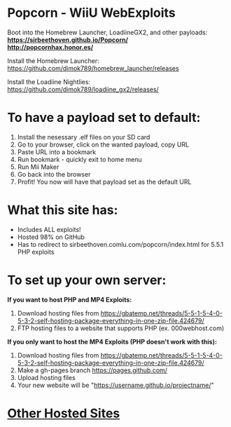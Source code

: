 # Popcorn - WiiU WebExploits
Boot into the Homebrew Launcher, LoadiineGX2, and other payloads:  
**https://sirbeethoven.github.io/Popcorn/**  
**http://popcornhax.honor.es/**  

Install the Homebrew Launcher: https://github.com/dimok789/homebrew_launcher/releases

Install the Loadiine Nightlies: https://github.com/dimok789/loadiine_gx2/releases/
# To have a payload set to default:

1. Install the nesessary .elf files on your SD card
2. Go to your browser, click on the wanted payload, copy URL
3. Paste URL into a bookmark
4. Run bookmark - quickly exit to home menu
5. Run Mii Maker
6. Go back into the browser
7. Profit! You now will have that payload set as the default URL

# What this site has:  

- Includes ALL exploits!
- Hosted 98% on GitHub
- Has to redirect to sirbeethoven.comlu.com/popcorn/index.html for 5.5.1 PHP exploits

# To set up your own server:
**If you want to host PHP and MP4 Exploits:**

1. Download hosting files from https://gbatemp.net/threads/5-5-1-5-4-0-5-3-2-self-hosting-package-everything-in-one-zip-file.424679/
2. FTP hosting files to a website that supports PHP (ex. 000webhost.com)

**If you only want to host the MP4 Exploits (PHP doesn't work with this):**

1. Download hosting files from https://gbatemp.net/threads/5-5-1-5-4-0-5-3-2-self-hosting-package-everything-in-one-zip-file.424679/
2. Make a gh-pages branch https://pages.github.com/
3. Upload hosting files
4. Your new website will be "https://username.github.io/projectname/"

# [Other Hosted Sites](https://gbatemp.net/threads/list-of-web-hosts-for-homebrew-exploit.429943/)
